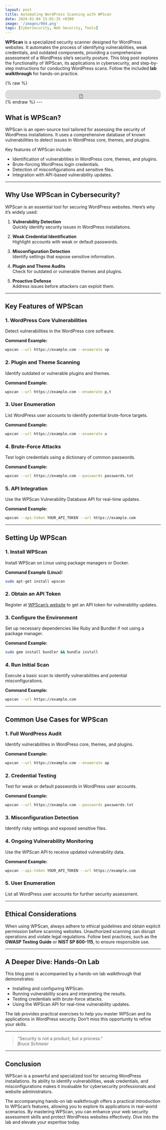 ```yaml
---
layout: post
title: Automating WordPress Scanning with WPScan
date: 2024-01-04 15:01:35 +0300
image: '/images/904.png'
tags: [Cybersecurity, Web Security, Tools]
---
```


**WPScan** is a specialized security scanner designed for WordPress websites. It automates the process of identifying vulnerabilities, weak credentials, and outdated components, providing a comprehensive assessment of a WordPress site’s security posture. This blog post explores the functionality of WPScan, its applications in cybersecurity, and step-by-step instructions for conducting WordPress scans. Follow the included **lab walkthrough** for hands-on practice.

{% raw %}
<iframe style="border-radius:12px" src="https://open.spotify.com/embed/episode/0y2pKkyiEpCjmzz0SwoLIt?utm_source=generator" width="100%" height="30" frameborder="0" allowfullscreen="" allow="autoplay; clipboard-write; encrypted-media; fullscreen; picture-in-picture"></iframe>
{% endraw %}
---

## What is WPScan?

WPScan is an open-source tool tailored for assessing the security of WordPress installations. It uses a comprehensive database of known vulnerabilities to detect issues in WordPress core, themes, and plugins.

Key features of WPScan include:
- Identification of vulnerabilities in WordPress core, themes, and plugins.  
- Brute-forcing WordPress login credentials.  
- Detection of misconfigurations and sensitive files.  
- Integration with API-based vulnerability updates.  

---

## Why Use WPScan in Cybersecurity?

WPScan is an essential tool for securing WordPress websites. Here’s why it’s widely used:

1. **Vulnerability Detection**  
   Quickly identify security issues in WordPress installations.

2. **Weak Credential Identification**  
   Highlight accounts with weak or default passwords.

3. **Misconfiguration Detection**  
   Identify settings that expose sensitive information.

4. **Plugin and Theme Audits**  
   Check for outdated or vulnerable themes and plugins.

5. **Proactive Defense**  
   Address issues before attackers can exploit them.

---

## Key Features of WPScan

### 1. **WordPress Core Vulnerabilities**
Detect vulnerabilities in the WordPress core software.

**Command Example:**
```bash
wpscan --url https://example.com --enumerate vp
```

### 2. **Plugin and Theme Scanning**
Identify outdated or vulnerable plugins and themes.

**Command Example:**
```bash
wpscan --url https://example.com --enumerate p,t
```

### 3. **User Enumeration**
List WordPress user accounts to identify potential brute-force targets.

**Command Example:**
```bash
wpscan --url https://example.com --enumerate u
```

### 4. **Brute-Force Attacks**
Test login credentials using a dictionary of common passwords.

**Command Example:**
```bash
wpscan --url https://example.com --passwords passwords.txt
```

### 5. **API Integration**
Use the WPScan Vulnerability Database API for real-time updates.

**Command Example:**
```bash
wpscan --api-token YOUR_API_TOKEN --url https://example.com
```

---

## Setting Up WPScan

### 1. **Install WPScan**
Install WPScan on Linux using package managers or Docker.

**Command Example (Linux):**
```bash
sudo apt-get install wpscan
```

### 2. **Obtain an API Token**
Register at [WPScan’s website](https://wpscan.com) to get an API token for vulnerability updates.

### 3. **Configure the Environment**
Set up necessary dependencies like Ruby and Bundler if not using a package manager.

**Command Example:**
```bash
sudo gem install bundler && bundle install
```

### 4. **Run Initial Scan**
Execute a basic scan to identify vulnerabilities and potential misconfigurations.

**Command Example:**
```bash
wpscan --url https://example.com
```

---

## Common Use Cases for WPScan

### 1. **Full WordPress Audit**
Identify vulnerabilities in WordPress core, themes, and plugins.

**Command Example:**
```bash
wpscan --url https://example.com --enumerate ap
```

### 2. **Credential Testing**
Test for weak or default passwords in WordPress user accounts.

**Command Example:**
```bash
wpscan --url https://example.com --passwords passwords.txt
```

### 3. **Misconfiguration Detection**
Identify risky settings and exposed sensitive files.

### 4. **Ongoing Vulnerability Monitoring**
Use the WPScan API to receive updated vulnerability data.

**Command Example:**
```bash
wpscan --api-token YOUR_API_TOKEN --url https://example.com
```

### 5. **User Enumeration**
List all WordPress user accounts for further security assessment.

---

## Ethical Considerations

When using WPScan, always adhere to ethical guidelines and obtain explicit permission before scanning websites. Unauthorized scanning can disrupt operations and violate legal regulations. Follow best practices, such as the **OWASP Testing Guide** or **NIST SP 800-115**, to ensure responsible use.

---

## A Deeper Dive: Hands-On Lab

This blog post is accompanied by a hands-on lab walkthrough that demonstrates:
- Installing and configuring WPScan.
- Running vulnerability scans and interpreting the results.
- Testing credentials with brute-force attacks.
- Using the WPScan API for real-time vulnerability updates.

The lab provides practical exercises to help you master WPScan and its applications in WordPress security. Don’t miss this opportunity to refine your skills.

---

> "Security is not a product, but a process."  
> <cite>Bruce Schneier</cite>

---

## Conclusion

WPScan is a powerful and specialized tool for securing WordPress installations. Its ability to identify vulnerabilities, weak credentials, and misconfigurations makes it invaluable for cybersecurity professionals and website administrators.

The accompanying hands-on lab walkthrough offers a practical introduction to WPScan’s features, allowing you to explore its applications in real-world scenarios. By mastering WPScan, you can enhance your web security assessment skills and protect WordPress websites effectively. Dive into the lab and elevate your expertise today.